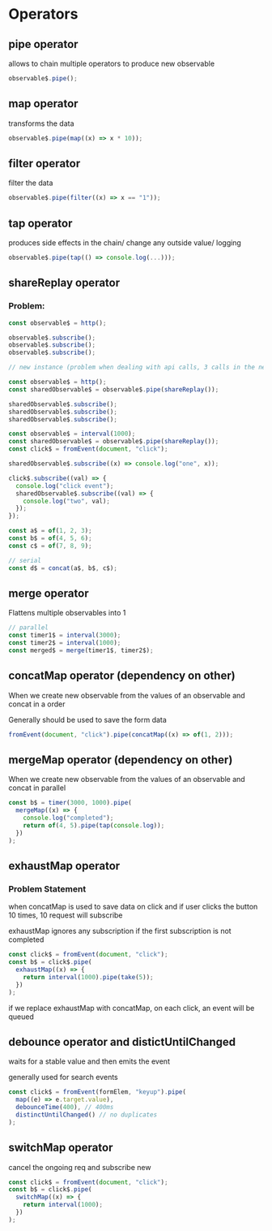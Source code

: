 # Operators

## pipe operator

allows to chain multiple operators to produce new observable

```js
observable$.pipe();
```

## map operator

transforms the data

```js
observable$.pipe(map((x) => x * 10));
```

## filter operator

filter the data

```js
observable$.pipe(filter((x) => x == "1"));
```

## tap operator

produces side effects in the chain/ change any outside value/ logging

```js
observable$.pipe(tap(() => console.log(...)));
```

## shareReplay operator

### Problem:

```js
const observable$ = http();

observable$.subscribe();
observable$.subscribe();
observable$.subscribe();

// new instance (problem when dealing with api calls, 3 calls in the network for the same data)
```

```js
const observable$ = http();
const sharedObservable$ = observable$.pipe(shareReplay());

sharedObservable$.subscribe();
sharedObservable$.subscribe();
sharedObservable$.subscribe();
```

```js
const observable$ = interval(1000);
const sharedObservable$ = observable$.pipe(shareReplay());
const click$ = fromEvent(document, "click");

sharedObservable$.subscribe((x) => console.log("one", x));

click$.subscribe((val) => {
  console.log("click event");
  sharedObservable$.subscribe((val) => {
    console.log("two", val);
  });
});
```

```js
const a$ = of(1, 2, 3);
const b$ = of(4, 5, 6);
const c$ = of(7, 8, 9);

// serial
const d$ = concat(a$, b$, c$);
```

## merge operator

Flattens multiple observables into 1

```js
// parallel
const timer1$ = interval(3000);
const timer2$ = interval(1000);
const merged$ = merge(timer1$, timer2$);
```

## concatMap operator (dependency on other)

When we create new observable from the values of an observable and concat in a order

Generally should be used to save the form data

```js
fromEvent(document, "click").pipe(concatMap((x) => of(1, 2)));
```

## mergeMap operator (dependency on other)

When we create new observable from the values of an observable and concat in parallel

```js
const b$ = timer(3000, 1000).pipe(
  mergeMap((x) => {
    console.log("completed");
    return of(4, 5).pipe(tap(console.log));
  })
);
```

## exhaustMap operator

### Problem Statement

when concatMap is used to save data on click and if user clicks the button 10 times, 10 request will subscribe

exhaustMap ignores any subscription if the first subscription is not completed

```js
const click$ = fromEvent(document, "click");
const b$ = click$.pipe(
  exhaustMap((x) => {
    return interval(1000).pipe(take(5));
  })
);
```

if we replace exhaustMap with concatMap, on each click, an event will be queued

## debounce operator and distictUntilChanged

waits for a stable value and then emits the event

generally used for search events

```js
const click$ = fromEvent(formElem, "keyup").pipe(
  map((e) => e.target.value),
  debounceTime(400), // 400ms
  distinctUntilChanged() // no duplicates
);
```

## switchMap operator

cancel the ongoing req and subscribe new

```js
const click$ = fromEvent(document, "click");
const b$ = click$.pipe(
  switchMap((x) => {
    return interval(1000);
  })
);
```
